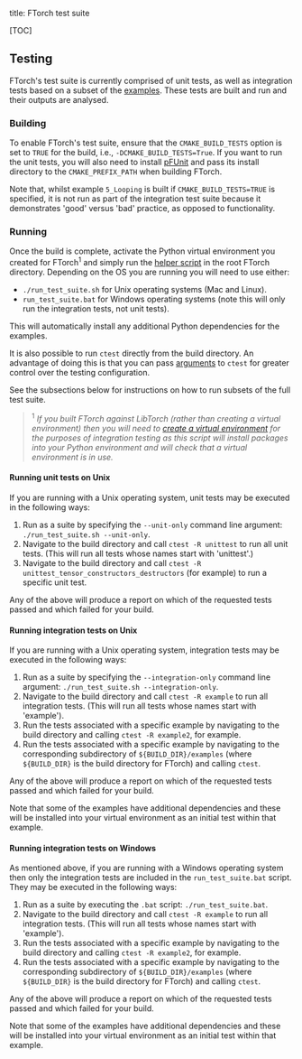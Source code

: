 title: FTorch test suite

[TOC]

## Testing

FTorch's test suite is currently comprised of unit tests, as well as integration
tests based on a subset of the [examples](examples.html). These tests are built
and run and their outputs are analysed.

### Building

To enable FTorch's test suite, ensure that the `CMAKE_BUILD_TESTS` option
is set to `TRUE` for the build,  i.e., `-DCMAKE_BUILD_TESTS=True`. If you want
to run the unit tests, you will also need to install
[pFUnit](https://github.com/Goddard-Fortran-Ecosystem/pFUnit) and pass its
install directory to the `CMAKE_PREFIX_PATH` when building FTorch.

Note that, whilst example `5_Looping` is built if `CMAKE_BUILD_TESTS=TRUE` is
specified, it is not run as part of the integration test suite because it
demonstrates 'good' versus 'bad' practice, as opposed to functionality.

### Running

Once the build is complete, activate the Python virtual environment you created
for FTorch<sup>1</sup> and simply run the
[helper script](https://github.com/Cambridge-ICCS/FTorch/blob/main/run_test_suite.sh)
in the root FTorch directory. Depending on the OS you are running you will need
to use either:

- `./run_test_suite.sh` for Unix operating systems (Mac and Linux).
- `run_test_suite.bat` for Windows operating systems (note this will only run
  the integration tests, not unit tests).

This will automatically install any additional Python dependencies for the
examples.

It is also possible to run `ctest` directly from the build directory. An
advantage of doing this is that you can pass
[arguments](https://cmake.org/cmake/help/latest/manual/ctest.1.html) to `ctest`
for greater control over the testing configuration.

See the subsections below for instructions on how to run subsets of the full
test suite.

> <sup>1</sup> _If you built FTorch against LibTorch (rather than creating a
virtual environment) then you will need to
[create a virtual environment](https://docs.python.org/3/library/venv.html) for
the purposes of integration testing as this script will install packages into your
Python environment and will check that a virtual environment is in use._

#### Running unit tests on Unix

If you are running with a Unix operating system, unit tests may be
executed in the following ways:

1. Run as a suite by specifying the `--unit-only` command line argument:
   `./run_test_suite.sh --unit-only`.
2. Navigate to the build directory and call `ctest -R unittest` to run all unit
   tests. (This will run all tests whose names start with 'unittest'.)
3. Navigate to the build directory and call
   `ctest -R unittest_tensor_constructors_destructors` (for example) to run a
   specific unit test.

Any of the above will produce a report on which of the requested tests passed
and which failed for your build.

#### Running integration tests on Unix

If you are running with a Unix operating system, integration tests may be
executed in the following ways:

1. Run as a suite by specifying the `--integration-only` command line argument:
   `./run_test_suite.sh --integration-only`.
2. Navigate to the build directory and call `ctest -R example` to run all
   integration tests. (This will run all tests whose names start with
   'example').
3. Run the tests associated with a specific example by navigating to the build
   directory and calling `ctest -R example2`, for example.
4. Run the tests associated with a specific example by navigating to the
   corresponding subdirectory of `${BUILD_DIR}/examples` (where `${BUILD_DIR}`
   is the build directory for FTorch) and calling `ctest`.

Any of the above will produce a report on which of the requested tests passed
and which failed for your build.

Note that some of the examples have additional dependencies and these will be
installed into your virtual environment as an initial test within that example.

#### Running integration tests on Windows

As mentioned above, if you are running with a Windows operating system then
only the integration tests are included in the `run_test_suite.bat` script.
They may be executed in the following ways:

1. Run as a suite by executing the `.bat` script: `./run_test_suite.bat`.
2. Navigate to the build directory and call `ctest -R example` to run all
   integration tests. (This will run all tests whose names start with
   'example').
3. Run the tests associated with a specific example by navigating to the build
   directory and calling `ctest -R example2`, for example.
4. Run the tests associated with a specific example by navigating to the
   corresponding subdirectory of `${BUILD_DIR}/examples` (where `${BUILD_DIR}`
   is the build directory for FTorch) and calling `ctest`.

Any of the above will produce a report on which of the requested tests passed
and which failed for your build.

Note that some of the examples have additional dependencies and these will be
installed into your virtual environment as an initial test within that example.
